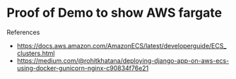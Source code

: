# Proof of Demo to show AWS fargate


References
- https://docs.aws.amazon.com/AmazonECS/latest/developerguide/ECS_clusters.html
- https://medium.com/@rohitkhatana/deploying-django-app-on-aws-ecs-using-docker-gunicorn-nginx-c90834f76e21
